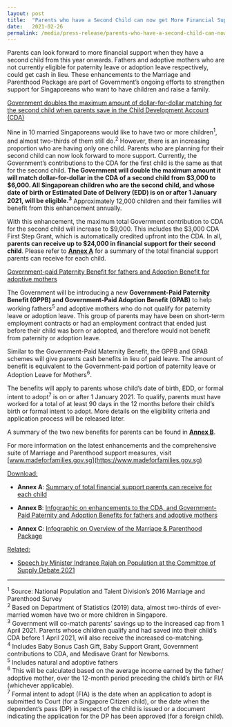 ```yaml
---
layout: post
title:  "Parents who have a Second Child can now get More Financial Support; Cash benefit for those not eligible for paternity or adoption leave"
date:   2021-02-26
permalink: /media/press-release/parents-who-have-a-second-child-can-now-get-more-financial-support-cash-benefit-for-those-not-eligible-for-paternity-or-adoption-leave/
---
```




Parents can look forward to more financial support when they have a second child from this year onwards. Fathers and adoptive mothers who are not currently eligible for paternity leave or adoption leave respectively, could get cash in lieu. These enhancements to the Marriage and Parenthood Package are part of Government’s ongoing efforts to strengthen support for Singaporeans who want to have children and raise a family.




<u>Government doubles the maximum amount of dollar-for-dollar matching for the second child when parents save in the Child Development Account (CDA)</u>

Nine in 10 married Singaporeans would like to have two or more children<sup>1</sup>, and almost two-thirds of them still do.<sup>2</sup> However, there is an increasing proportion who are having only one child. Parents who are planning for their second child can now look forward to more support. Currently, the Government’s contributions to the CDA for the first child is the same as that for the second child. **The Government will double the maximum amount it will match dollar-for-dollar in the CDA of a second child from $3,000 to $6,000. All Singaporean children who are the second child, and whose date of birth or Estimated Date of Delivery (EDD) is on  or after 1 January 2021, will be eligible.<sup>3</sup>** Approximately 12,000 children and their families will benefit from this enhancement annually.

With this enhancement, the maximum total Government contribution to CDA for the second child will increase to $9,000. This includes the $3,000 CDA First Step Grant, which is automatically credited upfront into the CDA. In all, **parents can receive up to $24,000 in financial support  for their second child**. Please refer to **<u>Annex A</u>** for a summary of the total financial support parents can receive for each child.

<u>Government-paid Paternity Benefit for fathers and Adoption Benefit for adoptive mothers</u>

The Government will be introducing a new **Government-Paid Paternity Benefit (GPPB) and Government-Paid Adoption Benefit (GPAB)** to help working fathers<sup>5</sup> and adoptive mothers who do not qualify for paternity leave or adoption leave. This group of parents may have been on short-term employment contracts or had an employment contract that ended just before their child was born or adopted, and therefore would not benefit from paternity or adoption leave. 

Similar to the Government-Paid Maternity Benefit, the GPPB and GPAB schemes will give parents cash benefits in lieu of paid leave. The amount of benefit is equivalent to the Government-paid portion of paternity leave or Adoption Leave for Mothers<sup>6</sup>. 

The benefits will apply to parents whose child’s date of birth, EDD, or formal intent to adopt<sup>7</sup> is on or after 1 January 2021. To qualify, parents must have worked for a total of at least 90 days in the 12 months before their child’s birth or formal intent to adopt. More details on the eligibility criteria and application process will be released later.

A summary of the two new benefits for parents can be found in **<u>Annex B</u>**.  

For more information on the latest enhancements and the comprehensive suite of Marriage and Parenthood support measures, visit [www.madeforfamilies.gov.sg](https://www.madeforfamilies.gov.sg)

<u>Download:</u>

  * **Annex A**: [Summary of total financial support parents can receive for each child](/files/media-centre/press-releases/annex-a-cos-2021.pdf)

  * **Annex B**: [Infographic on enhancements to the CDA, and Government-Paid Paternity and Adoption Benefits for fathers and adoptive mothers](/files/media-centre/press-releases/annex-b-cos-2021.pdf)

  * **Annex C**: [Infographic on Overview of the Marriage & Parenthood Package](/files/media-centre/press-releases/annex-c-cos-2021.pdf)

<u>Related:</u>

  * [Speech by Minister Indranee Rajah on Population at the Committee of Supply Debate 2021](https://www.strategygroup.gov.sg/media-centre/speeches/speech-by-minister-indranee-rajah-on-population-at-the-committee-of-supply-debate-2021)

----------
<sup>1</sup> Source: National Population and Talent Division’s 2016 Marriage and Parenthood Survey  
<sup>2</sup> Based on Department of Statistics (2019) data, almost two-thirds of ever-married women have two or more children in Singapore.  
<sup>3</sup> Government will co-match parents’ savings up to the increased cap from 1 April 2021. Parents whose children qualify and had saved into their child’s CDA before 1 April 2021, will also receive the increased co-matching.  
<sup>4</sup> Includes Baby Bonus Cash Gift, Baby Support Grant, Government contributions to CDA, and Medisave Grant for Newborns.  
<sup>5</sup> Includes natural and adoptive fathers  
<sup>6</sup> This will be calculated based on the average income earned by the father/ adoptive mother, over the 12-month period preceding the child’s birth or FIA (whichever applicable).  
<sup>7</sup> Formal intent to adopt (FIA) is the date when an application to adopt is submitted to Court (for a Singapore Citizen child), or the date when the dependent’s pass (DP) in respect of the child is issued or a document indicating the application for the DP has been approved (for a foreign child).
